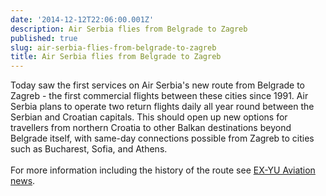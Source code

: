 ```yaml
---
date: '2014-12-12T22:06:00.001Z'
description: Air Serbia flies from Belgrade to Zagreb
published: true
slug: air-serbia-flies-from-belgrade-to-zagreb
title: Air Serbia flies from Belgrade to Zagreb
---
```


Today saw the first services on Air Serbia's new route from Belgrade to Zagreb - the first commercial flights between these cities since 1991. Air Serbia plans to operate two return flights daily all year round between the Serbian and Croatian capitals. This should open up new options for travellers from northern Croatia to other Balkan destinations beyond Belgrade itself, with same-day connections possible from Zagreb to cities such as Bucharest, Sofia, and Athens.<br />
<br />
For more information including the history of the route see <a href="http://exyuaviation.blogspot.ie/2014/12/historic-day-belgrade-zagreb-flights.html">EX-YU Aviation news</a>.